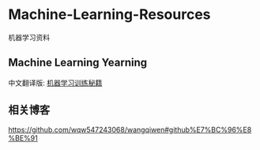 # Machine-Learning-Resources
机器学习资料


## Machine Learning Yearning
中文翻译版: [机器学习训练秘籍](https://accepteddoge.github.io/machine-learning-yearning-cn/docs/home/)




## 相关博客
https://github.com/wqw547243068/wangqiwen#github%E7%BC%96%E8%BE%91
